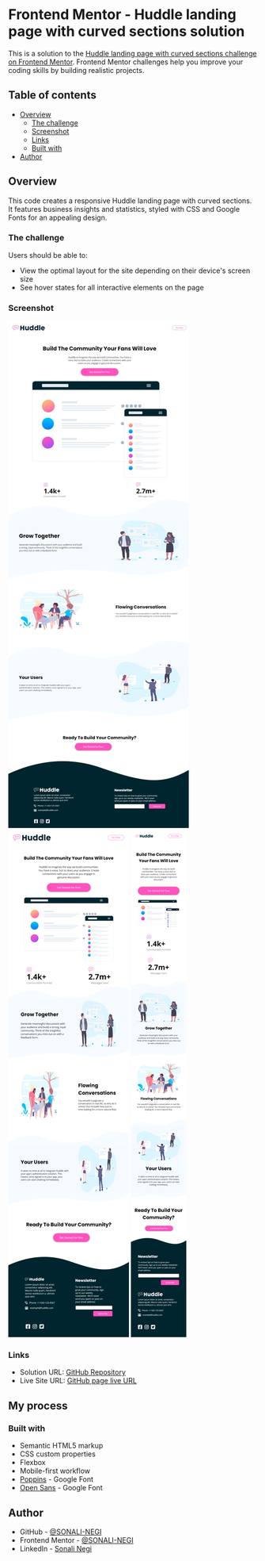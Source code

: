 # Frontend Mentor - Huddle landing page with curved sections solution

This is a solution to the [Huddle landing page with curved sections challenge on Frontend Mentor](https://www.frontendmentor.io/challenges/huddle-landing-page-with-curved-sections-5ca5ecd01e82137ec91a50f2). Frontend Mentor challenges help you improve your coding skills by building realistic projects. 

## Table of contents

- [Overview](#overview)
  - [The challenge](#the-challenge)
  - [Screenshot](#screenshot)
  - [Links](#links)
  - [Built with](#built-with)
- [Author](#author)


## Overview
This code creates a responsive Huddle landing page with curved sections. It features business insights and statistics, styled with CSS and Google Fonts for an appealing design.

### The challenge

Users should be able to:

- View the optimal layout for the site depending on their device's screen size
- See hover states for all interactive elements on the page

### Screenshot

![](./images/Desktop%20Design.jpeg)
![](./images/Tablet%20Design.png)
![](./images/Mobile%20Design.png)


### Links
- Solution URL: [GitHub Repository](https://github.com/SONALI-NEGI/huddle-landing-page-with-curved-sections-using-HTML-and-CSS.git)
- Live Site URL: [GitHub page live URL]()

## My process

### Built with

- Semantic HTML5 markup
- CSS custom properties
- Flexbox
- Mobile-first workflow
- [Poppins](https://fonts.google.com/specimen/Poppins) - Google Font
- [Open Sans](https://fonts.google.com/specimen/Open+Sans) - Google Font

## Author

- GitHub - [@SONALI-NEGI](https://github.com/SONALI-NEGI)
- Frontend Mentor - [@SONALI-NEGI](https://www.frontendmentor.io/profile/SONALI-NEGI)
- LinkedIn - [Sonali Negi](https://www.linkedin.com/in/negisonali/)


